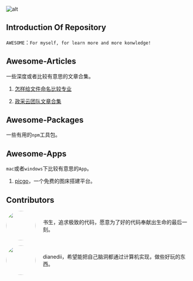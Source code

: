 ![alt](https://bigdreamerblog.oss-cn-beijing.aliyuncs.com/blog/awesome-logo.png)

## Introduction Of Repository

`AWESOME`：`For myself, for learn more and more konwledge!`

## Awesome-Articles

一些深度或者比较有意思的文章合集。

1. [怎样给文件命名比较专业](https://github.com/hujiulong/blog/issues/3)

2. [政采云团队文章合集](https://www.zoo.team/)

## Awesome-Packages

一些有用的`npm`工具包。

## Awesome-Apps

`mac`或者`windows`下比较有意思的`App`。

1. [picgo](https://github.com/PicGo/)，一个免费的图床搭建平台。

## Contributors


<p style="display: flex; align-items: center;">
<a href="https://github.com/bigbigDreamer" style="flex-shrink: 0; margin-right: 20px;">
<img src="https://avatars.githubusercontent.com/u/39019913?v=4" width="80" height="80" style="border-radius: 50%">
</a>
<span> 书生，追求极致的代码，愿意为了好的代码奉献出生命的最后一刻。</span>
</p>

<p style="display: flex; align-items: center;">
<a href="https://github.com/DianeDii" style="flex-shrink: 0; margin-right: 20px">
<img src="https://avatars.githubusercontent.com/u/48173189?v=4" style="border-radius: 50%" width="80" height="80">
</a>
<span>dianedii，希望能把自己脑洞都通过计算机实现，做些好玩的东西。</span>
</p>
